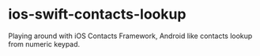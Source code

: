 # ios-swift-contacts-lookup
Playing around with iOS Contacts Framework, Android like contacts lookup from numeric keypad.
